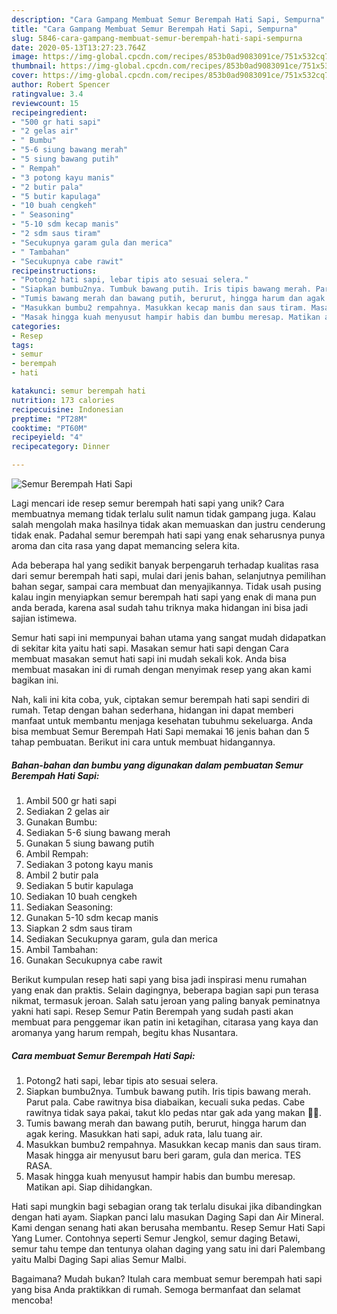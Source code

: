 ```yaml
---
description: "Cara Gampang Membuat Semur Berempah Hati Sapi, Sempurna"
title: "Cara Gampang Membuat Semur Berempah Hati Sapi, Sempurna"
slug: 5846-cara-gampang-membuat-semur-berempah-hati-sapi-sempurna
date: 2020-05-13T13:27:23.764Z
image: https://img-global.cpcdn.com/recipes/853b0ad9083091ce/751x532cq70/semur-berempah-hati-sapi-foto-resep-utama.jpg
thumbnail: https://img-global.cpcdn.com/recipes/853b0ad9083091ce/751x532cq70/semur-berempah-hati-sapi-foto-resep-utama.jpg
cover: https://img-global.cpcdn.com/recipes/853b0ad9083091ce/751x532cq70/semur-berempah-hati-sapi-foto-resep-utama.jpg
author: Robert Spencer
ratingvalue: 3.4
reviewcount: 15
recipeingredient:
- "500 gr hati sapi"
- "2 gelas air"
- " Bumbu"
- "5-6 siung bawang merah"
- "5 siung bawang putih"
- " Rempah"
- "3 potong kayu manis"
- "2 butir pala"
- "5 butir kapulaga"
- "10 buah cengkeh"
- " Seasoning"
- "5-10 sdm kecap manis"
- "2 sdm saus tiram"
- "Secukupnya garam gula dan merica"
- " Tambahan"
- "Secukupnya cabe rawit"
recipeinstructions:
- "Potong2 hati sapi, lebar tipis ato sesuai selera."
- "Siapkan bumbu2nya. Tumbuk bawang putih. Iris tipis bawang merah. Parut pala. Cabe rawitnya bisa diabaikan, kecuali suka pedas. Cabe rawitnya tidak saya pakai, takut klo pedas ntar gak ada yang makan 🤭😁."
- "Tumis bawang merah dan bawang putih, berurut, hingga harum dan agak kering. Masukkan hati sapi, aduk rata, lalu tuang air."
- "Masukkan bumbu2 rempahnya. Masukkan kecap manis dan saus tiram. Masak hingga air menyusut baru beri garam, gula dan merica. TES RASA."
- "Masak hingga kuah menyusut hampir habis dan bumbu meresap. Matikan api. Siap dihidangkan."
categories:
- Resep
tags:
- semur
- berempah
- hati

katakunci: semur berempah hati 
nutrition: 173 calories
recipecuisine: Indonesian
preptime: "PT28M"
cooktime: "PT60M"
recipeyield: "4"
recipecategory: Dinner

---
```



![Semur Berempah Hati Sapi](https://img-global.cpcdn.com/recipes/853b0ad9083091ce/751x532cq70/semur-berempah-hati-sapi-foto-resep-utama.jpg)

Lagi mencari ide resep semur berempah hati sapi yang unik? Cara membuatnya memang tidak terlalu sulit namun tidak gampang juga. Kalau salah mengolah maka hasilnya tidak akan memuaskan dan justru cenderung tidak enak. Padahal semur berempah hati sapi yang enak seharusnya punya aroma dan cita rasa yang dapat memancing selera kita.

Ada beberapa hal yang sedikit banyak berpengaruh terhadap kualitas rasa dari semur berempah hati sapi, mulai dari jenis bahan, selanjutnya pemilihan bahan segar, sampai cara membuat dan menyajikannya. Tidak usah pusing kalau ingin menyiapkan semur berempah hati sapi yang enak di mana pun anda berada, karena asal sudah tahu triknya maka hidangan ini bisa jadi sajian istimewa.

Semur hati sapi ini mempunyai bahan utama yang sangat mudah didapatkan di sekitar kita yaitu hati sapi. Masakan semur hati sapi dengan Cara membuat masakan semut hati sapi ini mudah sekali kok. Anda bisa membuat masakan ini di rumah dengan menyimak resep yang akan kami bagikan ini.


Nah, kali ini kita coba, yuk, ciptakan semur berempah hati sapi sendiri di rumah. Tetap dengan bahan sederhana, hidangan ini dapat memberi manfaat untuk membantu menjaga kesehatan tubuhmu sekeluarga. Anda bisa membuat Semur Berempah Hati Sapi memakai 16 jenis bahan dan 5 tahap pembuatan. Berikut ini cara untuk membuat hidangannya.

<!--inarticleads1-->

##### Bahan-bahan dan bumbu yang digunakan dalam pembuatan Semur Berempah Hati Sapi:

1. Ambil 500 gr hati sapi
1. Sediakan 2 gelas air
1. Gunakan  Bumbu:
1. Sediakan 5-6 siung bawang merah
1. Gunakan 5 siung bawang putih
1. Ambil  Rempah:
1. Sediakan 3 potong kayu manis
1. Ambil 2 butir pala
1. Sediakan 5 butir kapulaga
1. Sediakan 10 buah cengkeh
1. Sediakan  Seasoning:
1. Gunakan 5-10 sdm kecap manis
1. Siapkan 2 sdm saus tiram
1. Sediakan Secukupnya garam, gula dan merica
1. Ambil  Tambahan:
1. Gunakan Secukupnya cabe rawit


Berikut kumpulan resep hati sapi yang bisa jadi inspirasi menu rumahan yang enak dan praktis. Selain dagingnya, beberapa bagian sapi pun terasa nikmat, termasuk jeroan. Salah satu jeroan yang paling banyak peminatnya yakni hati sapi. Resep Semur Patin Berempah yang sudah pasti akan membuat para penggemar ikan patin ini ketagihan, citarasa yang kaya dan aromanya yang harum rempah, begitu khas Nusantara. 

<!--inarticleads2-->

##### Cara membuat Semur Berempah Hati Sapi:

1. Potong2 hati sapi, lebar tipis ato sesuai selera.
1. Siapkan bumbu2nya. Tumbuk bawang putih. Iris tipis bawang merah. Parut pala. Cabe rawitnya bisa diabaikan, kecuali suka pedas. Cabe rawitnya tidak saya pakai, takut klo pedas ntar gak ada yang makan 🤭😁.
1. Tumis bawang merah dan bawang putih, berurut, hingga harum dan agak kering. Masukkan hati sapi, aduk rata, lalu tuang air.
1. Masukkan bumbu2 rempahnya. Masukkan kecap manis dan saus tiram. Masak hingga air menyusut baru beri garam, gula dan merica. TES RASA.
1. Masak hingga kuah menyusut hampir habis dan bumbu meresap. Matikan api. Siap dihidangkan.


Hati sapi mungkin bagi sebagian orang tak terlalu disukai jika dibandingkan dengan hati ayam. Siapkan panci lalu masukan Daging Sapi dan Air Mineral. Kami dengan senang hati akan berusaha membantu. Resep Semur Hati Sapi Yang Lumer. Contohnya seperti Semur Jengkol, semur daging Betawi, semur tahu tempe dan tentunya olahan daging yang satu ini dari Palembang yaitu Malbi Daging Sapi alias Semur Malbi. 

Bagaimana? Mudah bukan? Itulah cara membuat semur berempah hati sapi yang bisa Anda praktikkan di rumah. Semoga bermanfaat dan selamat mencoba!
